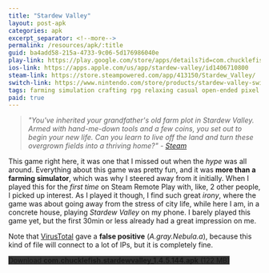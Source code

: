 ```yaml
---
title: "Stardew Valley"
layout: post-apk
categories: apk
excerpt_separator: <!--more-->
permalink: /resources/apk/:title
guid: ba4add58-215a-4733-9c06-5d176986040e
play-link: https://play.google.com/store/apps/details?id=com.chucklefish.stardewvalley
ios-link: https://apps.apple.com/us/app/stardew-valley/id1406710800
steam-link: https://store.steampowered.com/app/413150/Stardew_Valley/
switch-link: https://www.nintendo.com/store/products/stardew-valley-switch/
tags: farming simulation crafting rpg relaxing casual open-ended pixel agriculture 
paid: true
---
```


> _"You've inherited your grandfather's old farm plot in Stardew Valley. Armed with hand-me-down tools and a few coins, you set out to begin your new life. Can you learn to live off the land and turn these overgrown fields into a thriving home?" - <a href="https://store.steampowered.com/app/413150/Stardew_Valley/">Steam</a>_

This game right here, it was one that I missed out when the _hype_ was all around. Everything about this game was pretty fun, and it was **more than a farming simulator**, which was why I steered away from it initially.<!--more--> When I played this for the _first time_ on Steam Remote Play with, like, 2 other people, I picked up interest. As I played it though, I find such great _irony_, where the game was about going away from the stress of city life, while here I am, in a concrete house, playing *Stardew Valley* on my phone. I barely played this game yet, but the first 30min or less already had a great impression on me.

Note that <a href="https://www.virustotal.com/gui/file/3e1c97004914c3b926ab4f10e7ddabf53d8c52ba7f96c707d1e8702e2d022ce9">VirusTotal</a> gave a **false positive** (_A.gray.Nebula.a_), because this kind of file will connect to a lot of IPs, but it is completely fine.

<div class="text-center">
    <a class="btn btn-dark btn-block w-100" onclick='apk("com.chucklefish.stardewvalley_1.4.5.144.apk")' style="text-decoration: none; background-color: #333;"> Download <b>com.chucklefish.stardewvalley_1.4.5.144.apk</b> (122 MB)</a>
</div>
